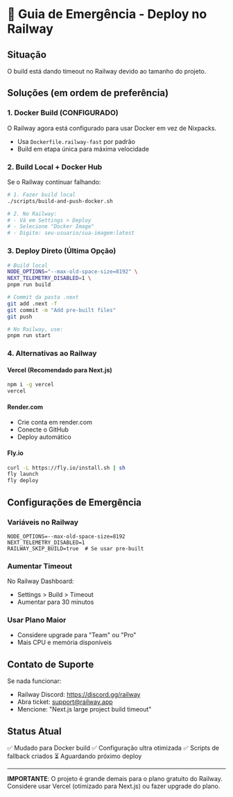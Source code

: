 # 🚨 Guia de Emergência - Deploy no Railway

## Situação
O build está dando timeout no Railway devido ao tamanho do projeto.

## Soluções (em ordem de preferência)

### 1. Docker Build (CONFIGURADO)
O Railway agora está configurado para usar Docker em vez de Nixpacks.
- Usa `Dockerfile.railway-fast` por padrão
- Build em etapa única para máxima velocidade

### 2. Build Local + Docker Hub
Se o Railway continuar falhando:

```bash
# 1. Fazer build local
./scripts/build-and-push-docker.sh

# 2. No Railway:
# - Vá em Settings > Deploy
# - Selecione "Docker Image"
# - Digite: seu-usuario/sua-imagem:latest
```

### 3. Deploy Direto (Última Opção)
```bash
# Build local
NODE_OPTIONS="--max-old-space-size=8192" \
NEXT_TELEMETRY_DISABLED=1 \
pnpm run build

# Commit da pasta .next
git add .next -f
git commit -m "Add pre-built files"
git push

# No Railway, use:
pnpm run start
```

### 4. Alternativas ao Railway

#### Vercel (Recomendado para Next.js)
```bash
npm i -g vercel
vercel
```

#### Render.com
- Crie conta em render.com
- Conecte o GitHub
- Deploy automático

#### Fly.io
```bash
curl -L https://fly.io/install.sh | sh
fly launch
fly deploy
```

## Configurações de Emergência

### Variáveis no Railway
```env
NODE_OPTIONS=--max-old-space-size=8192
NEXT_TELEMETRY_DISABLED=1
RAILWAY_SKIP_BUILD=true  # Se usar pre-built
```

### Aumentar Timeout
No Railway Dashboard:
- Settings > Build > Timeout
- Aumentar para 30 minutos

### Usar Plano Maior
- Considere upgrade para "Team" ou "Pro"
- Mais CPU e memória disponíveis

## Contato de Suporte

Se nada funcionar:
- Railway Discord: https://discord.gg/railway
- Abra ticket: support@railway.app
- Mencione: "Next.js large project build timeout"

## Status Atual

✅ Mudado para Docker build
✅ Configuração ultra otimizada
✅ Scripts de fallback criados
⏳ Aguardando próximo deploy

---

**IMPORTANTE**: O projeto é grande demais para o plano gratuito do Railway. 
Considere usar Vercel (otimizado para Next.js) ou fazer upgrade do plano.